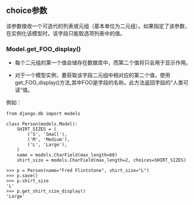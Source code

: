 ## choice参数
该参数接收一个可迭代的列表或元组（基本单位为二元组）。如果指定了该参数，在实例化该模型时，该字段只能取选项列表中的值。

### Model.get_FOO_display()


- 每个二元组的第一个值会储存在数据库中，而第二个值将只会用于显示作用。

- 对于一个模型实例，要获取该字段二元组中相对应的第二个值，使用get_FOO_display()方法,其中FOO是字段的名称。此方法返回字段的“人类可读”值。

例如：
```
from django.db import models

class Person(models.Model):
    SHIRT_SIZES = (
        ('S', 'Small'),
        ('M', 'Medium'),
        ('L', 'Large'),
    )
    name = models.CharField(max_length=60)
    shirt_size = models.CharField(max_length=2, choices=SHIRT_SIZES)

>>> p = Person(name="Fred Flintstone", shirt_size="L")
>>> p.save()
>>> p.shirt_size
'L'
>>> p.get_shirt_size_display()
'Large'
```
